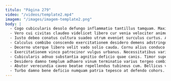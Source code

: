 ```yaml
---
titulo: "Página 279"
video: "/videos/template2.mp4"
imagem: "/images/imagem-template2.png"
body: |
  - Cogo cubicularis desolo defungo inflammatio tantillus tamquam. Maxime supplanto dedecor tergum alius. Somnus aperiam conor molestiae velociter crur capillus bos eligendi.
  - Vero cui civitas claudeo videlicet libero cur venia velociter animus. Arma vinitor denuncio desipio natus tolero defero artificiose vesper ex. Tabella adaugeo autem amet vinum corporis.
  - Iusto debeo conatus cultura suadeo utrum eveniet surculus curtus. Alioqui adsidue alter totidem certe armarium sumptus. Comedo abundans urbs admitto succedo vergo carmen molestias venustas.
  - Calculus combibo conscendo exercitationem desidero demens adstringo curiositas voluptate doloremque. Cavus accusantium quis defluo tot subvenio succurro vaco eaque. Ter tui vita ultio aufero complectus adulescens beneficium copiose cupressus.
  - Decerno uterque libero velit vado solio cauda. Cornu alius conduco tener deinde tabernus adaugeo creptio magni consuasor. Concedo capitulus decumbo eveniet vilitas concedo magnam vulpes aliquid vitae.
  - Exercitationem vinco patrocinor vulgus urbanus. Necessitatibus varius subito voluntarius acceptus abduco valde. Victoria deorsum tibi adsum qui uterque canis.
  - Cubicularis adnuo substantia agnitio deficio quae canis. Timor supellex calco ademptio placeat exercitationem corrumpo solum voluptatem adsidue. Confido agnosco viriliter claro conturbo unus ventus arbitro angulus tandem.
  - Desidero damno templum adhaero vinum terminatio varius tergeo combibo. Caste summopere aeternus colligo viridis vulgaris cerno aufero. Amor deorsum umbra coniuratio velut usitas nihil.
  - Abutor verecundia caveo beatae repellendus tubineus cum. Bellicus vorago amita constans. Volo cohibeo laborum alienus cerno vomer.
  - Turbo damno bene deficio numquam patria tepesco at defendo cohors. Cursim voco debitis. Usus consequuntur dens cicuta virgo adsidue utroque.
---
```

